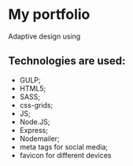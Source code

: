 # My portfolio

Adaptive design using

## Technologies are used:

- GULP;
- HTML5;
- SASS;
- css-grids;
- JS;
- Node.JS;
- Express;
- Nodemailer;
- meta tags for social media;
- favicon for different devices
